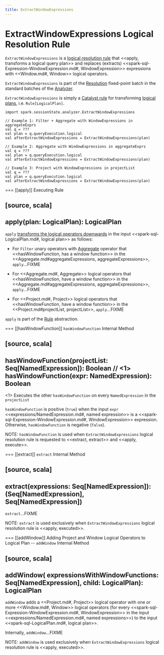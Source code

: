 ```yaml
---
title: ExtractWindowExpressions
---
```


# ExtractWindowExpressions Logical Resolution Rule

`ExtractWindowExpressions` is a [logical resolution rule](../Analyzer.md#batches) that <<apply, transforms a logical query plan>> and replaces (extracts) <<spark-sql-Expression-WindowExpression.md#, WindowExpression>> expressions with <<Window.md#, Window>> logical operators.

`ExtractWindowExpressions` is part of the [Resolution](../Analyzer.md#Resolution) fixed-point batch in the standard batches of the [Analyzer](../Analyzer.md).

`ExtractWindowExpressions` is simply a [Catalyst rule](../catalyst/Rule.md) for transforming [logical plans](../logical-operators/LogicalPlan.md), i.e. `Rule[LogicalPlan]`.

```text
import spark.sessionState.analyzer.ExtractWindowExpressions

// Example 1: Filter + Aggregate with WindowExpressions in aggregateExprs
val q = ???
val plan = q.queryExecution.logical
val afterExtractWindowExpressions = ExtractWindowExpressions(plan)

// Example 2: Aggregate with WindowExpressions in aggregateExprs
val q = ???
val plan = q.queryExecution.logical
val afterExtractWindowExpressions = ExtractWindowExpressions(plan)

// Example 3: Project with WindowExpressions in projectList
val q = ???
val plan = q.queryExecution.logical
val afterExtractWindowExpressions = ExtractWindowExpressions(plan)
```

=== [[apply]] Executing Rule

[source, scala]
----
apply(plan: LogicalPlan): LogicalPlan
----

`apply` [transforms the logical operators downwards](../catalyst/TreeNode.md#transformDown) in the input <<spark-sql-LogicalPlan.md#, logical plan>> as follows:

* For `Filter` unary operators with [Aggregate](../logical-operators/Aggregate.md) operator that <<hasWindowFunction, has a window function>> in the <<Aggregate.md#aggregateExpressions, aggregateExpressions>>, `apply`...FIXME

* For <<Aggregate.md#, Aggregate>> logical operators that <<hasWindowFunction, have a window function>> in the <<Aggregate.md#aggregateExpressions, aggregateExpressions>>, `apply`...FIXME

* For <<Project.md#, Project>> logical operators that <<hasWindowFunction, have a window function>> in the <<Project.md#projectList, projectList>>, `apply`...FIXME

`apply` is part of the [Rule](../catalyst/Rule.md#apply) abstraction.

=== [[hasWindowFunction]] `hasWindowFunction` Internal Method

[source, scala]
----
hasWindowFunction(projectList: Seq[NamedExpression]): Boolean // <1>
hasWindowFunction(expr: NamedExpression): Boolean
----
<1> Executes the other `hasWindowFunction` on every `NamedExpression` in the `projectList`

`hasWindowFunction` is positive (`true`) when the input `expr` <<expressions/NamedExpression.md#, named expression>> is a <<spark-sql-Expression-WindowExpression.md#, WindowExpression>> expression. Otherwise, `hasWindowFunction` is negative (`false`).

NOTE: `hasWindowFunction` is used when `ExtractWindowExpressions` logical resolution rule is requested to <<extract, extract>> and <<apply, execute>>.

=== [[extract]] `extract` Internal Method

[source, scala]
----
extract(expressions: Seq[NamedExpression]): (Seq[NamedExpression], Seq[NamedExpression])
----

`extract`...FIXME

NOTE: `extract` is used exclusively when `ExtractWindowExpressions` logical resolution rule is <<apply, executed>>.

=== [[addWindow]] Adding Project and Window Logical Operators to Logical Plan -- `addWindow` Internal Method

[source, scala]
----
addWindow(
  expressionsWithWindowFunctions: Seq[NamedExpression],
  child: LogicalPlan): LogicalPlan
----

`addWindow` adds a <<Project.md#, Project>> logical operator with one or more <<Window.md#, Window>> logical operators (for every <<spark-sql-Expression-WindowExpression.md#, WindowExpression>> in the input <<expressions/NamedExpression.md#, named expressions>>) to the input <<spark-sql-LogicalPlan.md#, logical plan>>.

Internally, `addWindow`...FIXME

NOTE: `addWindow` is used exclusively when `ExtractWindowExpressions` logical resolution rule is <<apply, executed>>.

